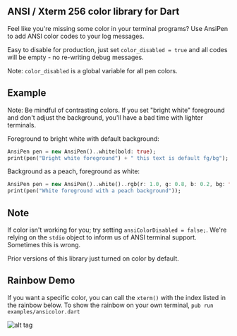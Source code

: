 ANSI / Xterm 256 color library for Dart
------

Feel like you're missing some color in your terminal programs? Use AnsiPen to add ANSI color codes to your log messages.  

Easy to disable for production, just set `color_disabled = true` and all codes will be empty - no re-writing debug messages.  

Note: `color_disabled` is a global variable for all pen colors.

Example
------
Note: Be mindful of contrasting colors.  If you set "bright white" foreground and don't adjust the background, you'll have a bad time with lighter terminals.  

Foreground to bright white with default background:
```dart
AnsiPen pen = new AnsiPen()..white(bold: true);
print(pen("Bright white foreground") + " this text is default fg/bg");
```

Background as a peach, foreground as white:
```dart
AnsiPen pen = new AnsiPen()..white()..rgb(r: 1.0, g: 0.8, b: 0.2, bg: true);
print(pen("White foreground with a peach background"));
```

Note
------
If color isn't working for you; try setting `ansiColorDisabled = false;`. We're relying on the `stdio` object to inform us of ANSI terminal support. Sometimes this is wrong.

Prior versions of this library just turned on color by default.

Rainbow Demo
------

If you want a specific color, you can call the `xterm()` with the index listed in the rainbow below. To show the rainbow on your own terminal, `pub run examples/ansicolor.dart`

![alt tag](https://raw.github.com/google/ansicolor-dart/master/ansicolor-dart.png)
